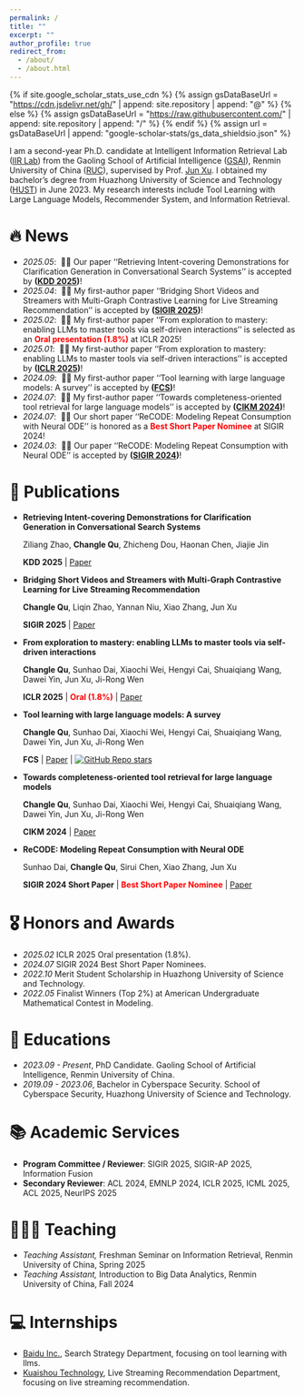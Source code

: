```yaml
---
permalink: /
title: ""
excerpt: ""
author_profile: true
redirect_from: 
  - /about/
  - /about.html
---
```


{% if site.google_scholar_stats_use_cdn %}
{% assign gsDataBaseUrl = "https://cdn.jsdelivr.net/gh/" | append: site.repository | append: "@" %}
{% else %}
{% assign gsDataBaseUrl = "https://raw.githubusercontent.com/" | append: site.repository | append: "/" %}
{% endif %}
{% assign url = gsDataBaseUrl | append: "google-scholar-stats/gs_data_shieldsio.json" %}

<span class='anchor' id='about-me'></span>

I am a second-year Ph.D. candidate at Intelligent Information Retrieval Lab ([IIR Lab](https://ruc-iir-lab.github.io/)) from the Gaoling School of Artificial Intelligence ([GSAI](http://ai.ruc.edu.cn/)), Renmin University of China ([RUC](https://www.ruc.edu.cn)), supervised by Prof. [Jun Xu](https://scholar.google.com/citations?user=su14mcEAAAAJ). I obtained my bachelor’s degree from Huazhong University of Science and Technology ([HUST](https://www.hust.edu.cn)) in June 2023. My research interests include Tool Learning with Large Language Models, Recommender System, and Information Retrieval.


# 🔥 News
- *2025.05*: &nbsp;🎉🎉 Our paper ‘‘Retrieving Intent-covering Demonstrations for Clarification Generation in Conversational Search Systems’’ is accepted by **([KDD 2025](https://kdd2025.kdd.org/))**!
- *2025.04*: &nbsp;🎉🎉 My first-author paper ‘‘Bridging Short Videos and Streamers with Multi-Graph Contrastive Learning for Live Streaming Recommendation’’ is accepted by **([SIGIR 2025](https://sigir2025.dei.unipd.it/))**!
- *2025.02*: &nbsp;🎉🎉 My first-author paper ‘‘From exploration to mastery: enabling LLMs to master tools via self-driven interactions’’ is selected as an <span style="color: red;"><strong>Oral presentation (1.8%)</strong></span> at ICLR 2025!
- *2025.01*: &nbsp;🎉🎉 My first-author paper ‘‘From exploration to mastery: enabling LLMs to master tools via self-driven interactions’’ is accepted by **([ICLR 2025](https://iclr.cc/))**!
- *2024.09*: &nbsp;🎉🎉 My first-author paper ‘‘Tool learning with large language models: A survey’’ is accepted by **([FCS](https://journal.hep.com.cn/fcs))**!
- *2024.07*: &nbsp;🎉🎉 My first-author paper ‘‘Towards completeness-oriented tool retrieval for large language models’’ is accepted by **([CIKM 2024](https://cikm2024.org/))**!
- *2024.07*: &nbsp;🎉🎉 Our short paper ‘‘ReCODE: Modeling Repeat Consumption with Neural ODE’’ is honored as a <span style="color: red;"><strong>Best Short Paper Nominee</strong></span> at SIGIR 2024!
- *2024.03*: &nbsp;🎉🎉 Our paper ‘‘ReCODE: Modeling Repeat Consumption with Neural ODE’’ is accepted by **([SIGIR 2024](https://sigir-2024.github.io/))**!


# 📝 Publications 
- **Retrieving Intent-covering Demonstrations for Clarification Generation in Conversational Search Systems**

  Ziliang Zhao, **Changle Qu**, Zhicheng Dou, Haonan Chen, Jiajie Jin

  **KDD 2025** \| [Paper]() 

- **Bridging Short Videos and Streamers with Multi-Graph Contrastive Learning for Live Streaming Recommendation**

  **Changle Qu**, Liqin Zhao, Yannan Niu, Xiao Zhang, Jun Xu

  **SIGIR 2025** \| [Paper](https://dl.acm.org/doi/10.1145/3726302.3729914) 

- **From exploration to mastery: enabling LLMs to master tools via self-driven interactions**

  **Changle Qu**, Sunhao Dai, Xiaochi Wei, Hengyi Cai, Shuaiqiang Wang, Dawei Yin, Jun Xu, Ji-Rong Wen

  **ICLR 2025** \| <span style="color: red;"><strong>Oral (1.8%)</strong></span> \| [Paper](https://openreview.net/pdf?id=QKBu1BOAwd)

- **Tool learning with large language models: A survey**

  **Changle Qu**, Sunhao Dai, Xiaochi Wei, Hengyi Cai, Shuaiqiang Wang, Dawei Yin, Jun Xu, Ji-Rong Wen

  **FCS** \| [Paper](https://journal.hep.com.cn/fcs/EN/article/downloadArticleFile.do?attachType=PDF&id=49798) \| <a href="https://github.com/quchangle1/LLM-Tool-Survey"><img alt="GitHub Repo stars" src="https://img.shields.io/github/stars/quchangle1/LLM-Tool-Survey?style=flat&logo=github&logoColor=black&labelColor=ffffff&color=ffffff&label=Stars"></a> 

- **Towards completeness-oriented tool retrieval for large language models**

  **Changle Qu**, Sunhao Dai, Xiaochi Wei, Hengyi Cai, Shuaiqiang Wang, Dawei Yin, Jun Xu, Ji-Rong Wen

  **CIKM 2024** \| [Paper](https://dl.acm.org/doi/10.1145/3627673.3679847) 

- **ReCODE: Modeling Repeat Consumption with Neural ODE**

  Sunhao Dai, **Changle Qu**, Sirui Chen, Xiao Zhang, Jun Xu

  **SIGIR 2024 Short Paper** \| <span style="color: red;"><strong>Best Short Paper Nominee</strong></span> \| [Paper](https://dl.acm.org/doi/abs/10.1145/3626772.3657936)


# 🎖 Honors and Awards
- *2025.02* ICLR 2025 Oral presentation (1.8%).
- *2024.07* SIGIR 2024 Best Short Paper Nominees. 
- *2022.10* Merit Student Scholarship in Huazhong University of Science and Technology.
- *2022.05* Finalist Winners (Top 2%) at American Undergraduate Mathematical Contest in Modeling.

# 📖 Educations
- *2023.09 - Present*, PhD Candidate. Gaoling School of Artificial Intelligence, Renmin University of China.
- *2019.09 - 2023.06*, Bachelor in Cyberspace Security. School of Cyberspace Security, Huazhong University of Science and Technology.

# 📚 Academic Services
- **Program Committee / Reviewer**: SIGIR 2025, SIGIR-AP 2025, Information Fusion
- **Secondary Reviewer**: ACL 2024, EMNLP 2024, ICLR 2025, ICML 2025, ACL 2025, NeurIPS 2025 

# 👩🏻‍🏫 Teaching
- *Teaching Assistant,* Freshman Seminar on Information Retrieval, Renmin University of China, Spring 2025
- *Teaching Assistant,* Introduction to Big Data Analytics, Renmin University of China, Fall 2024

  
# 💻 Internships
- [Baidu Inc.](https://searchscience.baidu.com/), Search Strategy Department, focusing on tool learning with llms.
- [Kuaishou Technology](https://www.kuaishou.com/), Live Streaming Recommendation Department, focusing on live streaming recommendation.

